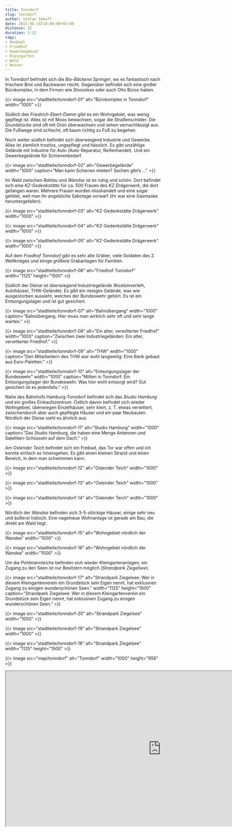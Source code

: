 ```yaml
---
title: Tonndorf
slug: tonndorf
author: Stefan Imhoff
date: 2015-06-14T18:00:00+02:00
distance: 15
duration: 3:32
tags:
- Denkmal
- Friedhof
- Gewerbegebiet
- Kleingarten
- Wald
- Wasser
---
```


In Tonndorf befindet sich die *Bio-Bäckerei Springer*, wo es fantastisch nach frischem Brot und Backwaren riecht. Gegenüber befindet sich eine großer Bürokomplex, in dem Firmen wie *Stressless* oder auch Otto Büros haben.

{{< image src="stadtteile/tonndorf-01" alt="Bürokomplex in Tonndorf" width="1000" >}}

Südlich des *Friedrich-Ebert-Damm* gibt es ein Wohngebiet, was wenig gepflegt ist. Alles ist mit Moos bewachsen, sogar die Straßenschilder. Die Grundstücke sind oft mit Grün überwachsen und sehen vernachlässigt aus. Die Fußwege sind schlecht, oft kaum richtig zu Fuß zu begehen.

Noch weiter südlich befindet sich überwiegend Industrie und Gewerbe. Alles ist ziemlich trostlos, ungepflegt und hässlich. Es gibt unzählige Gelände mit Industrie für Auto (Auto-Reparatur, Reifenhandel). Und ein Gewerbegelände für Schienenbedarf.

{{< image src="stadtteile/tonndorf-02" alt="Gewerbegelände" width="1000" caption="Man kann Schienen mieten? Sachen gibt’s …" >}}

Im Wald zwischen *Rahlau* und *Wandse* ist es ruhig und schön. Dort befindet sich eine *KZ-Gedenkstätte* für ca. 500 Frauen des *KZ Drägerwerk*, die dort gefangen waren. Mehrere Frauen wurden misshandelt und eine sogar getötet, weil man ihr angebliche Sabotage vorwarf (ihr war eine Gasmaske heruntergefallen).

{{< image src="stadtteile/tonndorf-03" alt="KZ-Gedenkstätte Drägerwerk" width="1000" >}}

{{< image src="stadtteile/tonndorf-04" alt="KZ-Gedenkstätte Drägerwerk" width="1000" >}}

{{< image src="stadtteile/tonndorf-05" alt="KZ-Gedenkstätte Drägerwerk" width="1000" >}}

Auf dem *Friedhof Tonndorf* gibt es sehr alte Gräber, viele Soldaten des 2. Weltkrieges und einige größere Grabanlagen für Familien.

{{< image src="stadtteile/tonndorf-06" alt="Friedhof Tonndorf" width="1125" height="1500" >}}

Südlich der Gleise ist überwiegend Industriegelände (Kostümverleih, Autohäuser, THW-Gelände). Es gibt ein riesiges Gelände, was wie ausgestorben aussieht, welches der Bundeswehr gehört. Es ist ein Entsorgungslager und ist gut gesichert.

{{< image src="stadtteile/tonndorf-07" alt="Bahnübergang" width="1000" caption="Bahnübergang. Hier muss man wirklich sehr oft und sehr lange warten." >}}

{{< image src="stadtteile/tonndorf-08" alt="Ein alter, verwitterter Friedhof" width="1000" caption="Zwischen zwei Industriegeländen: Ein alter, verwitterter Friedhof." >}}

{{< image src="stadtteile/tonndorf-09" alt="THW" width="1000" caption="Den Mitarbeitern des THW war wohl langweilig: Eine Bank gebaut aus Euro-Paletten." >}}

{{< image src="stadtteile/tonndorf-10" alt="Entsorgungslager der Bundeswehr" width="1000" caption="Mitten in Tonndorf: Ein Entsorgungslager der Bundeswehr. Was hier wohl entsorgt wird? Gut gesichert ist es jedenfalls." >}}

Nahe des Bahnhofs Hamburg-Tonndorf befindet sich das *Studio Hamburg* und ein großes Einkaufszentrum. Östlich davon befindet sich wieder Wohngebiet, überwiegen Einzelhäuser, sehr klein, z. T. etwas verwittert, zwischendurch aber auch gepflegte Häuser und ein paar Neubauten. Nördlich der Gleise sieht es ähnlich aus.

{{< image src="stadtteile/tonndorf-11" alt="Studio Hamburg" width="1000" caption="Das Studio Hamburg, die haben eine Menge Antennen und Satelliten-Schüsseln auf dem Dach." >}}

Am *Ostender Teich* befindet sich ein Freibad, das Tor war offen und ich konnte einfach so hineingehen. Es gibt einen kleinen Strand und einen Bereich, in dem man schwimmen kann.

{{< image src="stadtteile/tonndorf-12" alt="Ostender Teich" width="1000" >}}

{{< image src="stadtteile/tonndorf-13" alt="Ostender Teich" width="1000" >}}

{{< image src="stadtteile/tonndorf-14" alt="Ostender Teich" width="1000" >}}

Nördlich der *Wandse* befinden sich 3-5-stöckige Häuser, einige sehr neu und äußerst hübsch. Eine nagelneue Wohnanlage ist gerade am Bau, die direkt am Wald liegt.

{{< image src="stadtteile/tonndorf-15" alt="Wohngebiet nördlich der Wandse" width="1000" >}}

{{< image src="stadtteile/tonndorf-16" alt="Wohngebiet nördlich der Wandse" width="1000" >}}

Um die *Pohlmannteiche* befinden sich wieder Kleingartenanlagen, ein Zugang zu den Seen ist nur Besitzern möglich (*Strandpark Ziegelsee*).

{{< image src="stadtteile/tonndorf-17" alt="Strandpark Ziegelsee: Wer in diesem Kleingartenverein ein Grundstück sein Eigen nennt, hat exklusiven Zugang zu einigen wunderschönen Seen." width="1125" height="1500" caption="Strandpark Ziegelsee: Wer in diesem Kleingartenverein ein Grundstück sein Eigen nennt, hat exklusiven Zugang zu einigen wunderschönen Seen." >}}

{{< image src="stadtteile/tonndorf-20" alt="Strandpark Ziegelsee" width="1000" >}}

{{< image src="stadtteile/tonndorf-19" alt="Strandpark Ziegelsee" width="1000" >}}

{{< image src="stadtteile/tonndorf-18" alt="Strandpark Ziegelsee" width="1125" height="1500" >}}

{{< image src="map/tonndorf" alt="Tonndorf" width="1000" height="956" >}}

<iframe class="map" src="https://www.google.com/maps/d/u/0/embed?mid=15seOWRQJj3cIfHjq74xqjrgD7Mg" width="1000" height="500">
</iframe>
